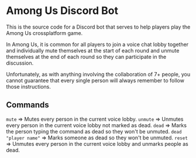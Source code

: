 # Among Us Discord Bot

This is the source code for a Discord bot that serves to help players play the Among Us crossplatform game.

In Among Us, it is common for all players to join a voice chat lobby together and individually mute themselves at the start of each round and unmute themselves at the end of each round so they can participate in the discussion.

Unfortunately, as with anything involving the collaboration of 7+ people, you cannot guarantee that every single person will always remember to follow those instructions.

## Commands

`mute` => Mutes every person in the current voice lobby.
`unmute` => Unmutes every person in the current voice lobby not marked as dead.
`dead` => Marks the person typing the command as dead so they won't be unmuted.
`dead "player name"` => Marks someone as dead so they won't be unmuted.
`reset` => Unmutes every person in the current voice lobby and unmarks people as dead.

